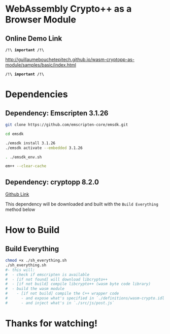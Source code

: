 
# WebAssembly Crypto++ as a Browser Module

## Online Demo Link

**`/!\ important /!\`**

http://guillaumebouchetepitech.github.io/wasm-cryptopp-as-module/samples/basic/index.html

**`/!\ important /!\`**

# Dependencies

## Dependency: Emscripten 3.1.26
```bash
git clone https://github.com/emscripten-core/emsdk.git

cd emsdk

./emsdk install 3.1.26
./emsdk activate --embedded 3.1.26

. ./emsdk_env.sh

em++ --clear-cache
```

## Dependency: cryptopp 8.2.0

[Github Link](https://github.com/weidai11/cryptopp)

This dependency will be downloaded and built with the `Build Everything` method below

# How to Build

## Build Everything

```bash
chmod +x ./sh_everything.sh
./sh_everything.sh
#- this will:
#  - check if emscripten is available
#  - [if not found] will download libcrypto++
#  - [if not build] compile libcrypto++ (wasm byte code library)
#  - build the wasm module
#    - [if not build] compile the C++ wrapper code
#      - and expose what's specified in `./definitions/wasm-crypto.idl`
#      - and inject what's in `./src/js/post.js`
```

# Thanks for watching!
